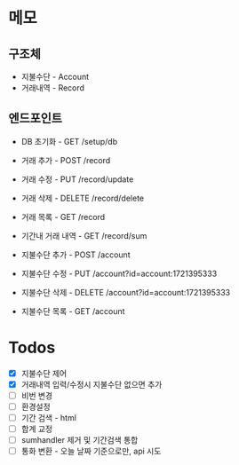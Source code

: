 # 메모

## 구조체
* 지불수단 - Account
* 거래내역 - Record

## 엔드포인트
* DB 초기화 - GET /setup/db

* 거래 추가 - POST /record
* 거래 수정 - PUT /record/update
* 거래 삭제 - DELETE /record/delete
* 거래 목록 - GET /record
* 기간내 거래 내역 - GET /record/sum

* 지불수단 추가 - POST /account
* 지불수단 수정 - PUT /account?id=account:1721395333
* 지불수단 삭제 - DELETE /account?id=account:1721395333
* 지불수단 목록 - GET /account


# Todos
* [x] 지불수단 제어
* [x] 거래내역 입력/수정시 지불수단 없으면 추가
* [ ] 비번 변경
* [ ] 환경설정
* [ ] 기간 검색 - html
* [ ] 합계 교정
* [ ] sumhandler 제거 및 기간검색 통합
* [ ] 통화 변환 - 오늘 날짜 기준으로만, api 시도